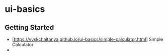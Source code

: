 # ui-basics

## Getting Started

- [https://vvskchaitanya.github.io/ui-basics/simple-calculator.html] Simple Calculator
- 

